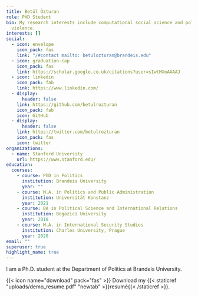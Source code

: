 ```yaml
---
title: Betül Özturan
role: PHD Student
bio: My research interests include computational social science and political
  violence.
interests: []
social:
  - icon: envelope
    icon_pack: fas
    link: "/#contact mailto: betulozturan@brandeis.edu"
  - icon: graduation-cap
    icon_pack: fas
    link: https://scholar.google.co.uk/citations?user=sIwtMXoAAAAJ
  - icon: linkedin
    icon_pack: fab
    link: https://www.linkedin.com/
  - display:
      header: false
    link: https://github.com/betulrozturan
    icon_pack: fab
    icon: GitHub
  - display:
      header: false
    link: https://twitter.com/betulrozturan
    icon_pack: fas
    icon: twitter
organizations:
  - name: Stanford University
    url: https://www.stanford.edu/
education:
  courses:
    - course: PhD in Politics
      institution: Brandeis University
      year: ""
    - course: M.A. in Politics and Public Administration
      institution: Universität Konstanz
      year: 2021
    - course: BA in Political Science and International Relations
      institution: Bogazici University
      year: 2018
    - course: M.A. in International Security Studies
      institution: Charles University, Prague
      year: 2020
email: ""
superuser: true
highlight_name: true
---
```

I am a Ph.D. student at the Department of Politics at Brandeis University. 

{{< icon name="download" pack="fas" >}} Download my {{< staticref "uploads/demo_resume.pdf" "newtab" >}}resumé{{< /staticref >}}.